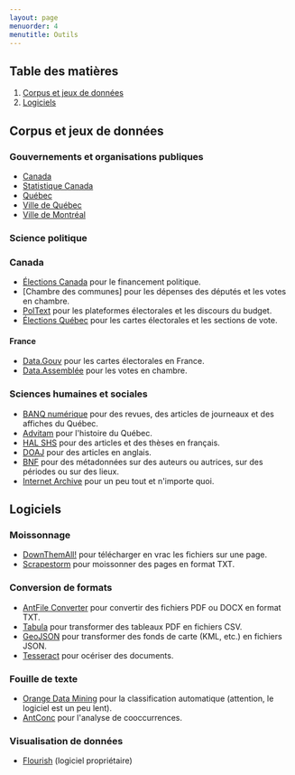 ```yaml
---
layout: page
menuorder: 4
menutitle: Outils
---
```


## Table des matières

1. [Corpus et jeux de données](##Corpus-et-jeux-de-données)
3. [Logiciels](##Logiciels)

## Corpus et jeux de données

### Gouvernements et organisations publiques

- [Canada](https://ouvert.canada.ca/fr/donnees-ouvertes)
- [Statistique Canada](https://www.statcan.gc.ca/)
- [Québec](https://www.donneesquebec.ca/)
- [Ville de Québec](https://www.donneesquebec.ca/organisation/ville-de-quebec/)
- [Ville de Montréal](https://donnees.montreal.ca/)

### Science politique

### Canada
- [Élections Canada](https://www.elections.ca/content.aspx?section=fin&dir=oda&document=index&lang=f) pour le financement politique.
- [Chambre des communes] pour les dépenses des députés et les votes en chambre.
- [PolText](https://www.poltext.org/) pour les plateformes électorales et les discours du budget.
- [Élections Québec](https://www.dgeq.org/index.html) pour les cartes électorales et les sections de vote.

#### France
- [Data.Gouv](https://www.data.gouv.fr/fr/pages/donnees-des-elections/) pour les cartes électorales en France.
- [Data.Assemblée](https://data.assemblee-nationale.fr/) pour les votes en chambre.

### Sciences humaines et sociales

- [BANQ numérique](https://numerique.banq.qc.ca/patrimoine/) pour des revues, des articles de journeaux et des affiches du Québec.
- [Advitam](https://advitam.banq.qc.ca/) pour l'histoire du Québec.
- [HAL SHS](https://shs.hal.science/browse/domain/domain/shs) pour des articles et des thèses en français.
- [DOAJ](https://doaj.org/) pour des articles en anglais.
- [BNF](https://data.bnf.fr/fr/) pour des métadonnées sur des auteurs ou autrices, sur des périodes ou sur des lieux.
- [Internet Archive](https://archive.org/) pour un peu tout et n'importe quoi.

## Logiciels

### Moissonnage

- [DownThemAll!](https://www.downthemall.net/) pour télécharger en vrac les fichiers sur une page.
- [Scrapestorm](https://www.scrapestorm.com/) pour moissonner des pages en format TXT.

### Conversion de formats

- [AntFile Converter](https://www.laurenceanthony.net/software/antfileconverter/) pour convertir des fichiers PDF ou DOCX en format TXT.
- [Tabula](https://tabula.technology/) pour transformer des tableaux PDF en fichiers CSV.
- [GeoJSON](http://geojson.io/#map=2/0/20) pour transformer des fonds de carte (KML, etc.) en fichiers JSON.
- [Tesseract](https://github.com/tesseract-ocr/tesseract) pour océriser des documents.

### Fouille de texte

- [Orange Data Mining](https://orangedatamining.com) pour la classification automatique (attention, le logiciel est un peu lent).
- [AntConc](https://www.laurenceanthony.net/software/antconc/) pour l'analyse de cooccurrences.

### Visualisation de données

- [Flourish](https://flourish.studio/) (logiciel propriétaire)
